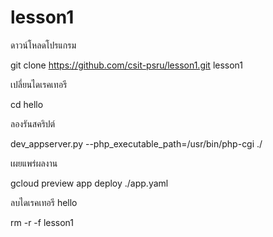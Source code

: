 # lesson1

ดาวน์โหลดโปรแกรม

  git clone https://github.com/csit-psru/lesson1.git lesson1

เปลี่ยนไดเรคเทอรี

  cd hello

ลองรันสคริปต์

  dev_appserver.py --php_executable_path=/usr/bin/php-cgi ./

เผยแพร่ผลงาน

  gcloud preview app deploy ./app.yaml

ลบไดเรคเทอรี hello

  rm -r -f lesson1

